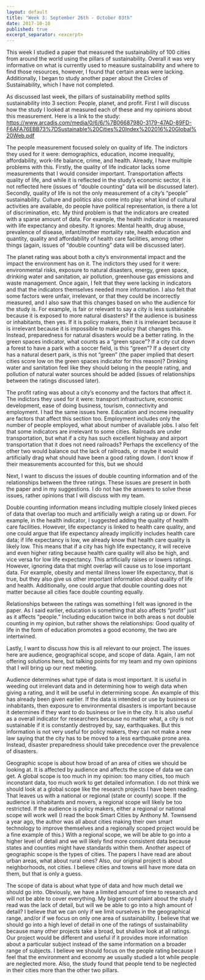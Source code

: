 ```yaml
---
layout: default
title: "Week 3: September 26th - October 03th"
date: 2017-10-10
published: true
excerpt_separator: <excerpt>
---
```

This week I studied a paper that measured the sustainability of 100 cities from around the world using the pillars of sustainability. Overall it was very informative on what is currently used to measure sustainability and where to find those resources, however, I found that certain areas were lacking. Additionally, I began to study another paper about the Circles of Sustainability, which I have not completed.<excerpt>

As discussed last week, the pillars of sustainability method splits sustainability into 3 section: People, planet, and profit. First I will discuss how the study I looked at measured each of these and my opinions about this measurement. Here is a link to the study: https://www.arcadis.com/media/0/6/6/%7B06687980-3179-47AD-89FD-F6AFA76EBB73%7DSustainable%20Cities%20Index%202016%20Global%20Web.pdf

The people measurement focused solely on quality of life. The indictors they used for it were: demographics, education, income inequality, affordability, work-life balance, crime, and health. Already, I have multiple problems with this. Firstly, the quality of life indicator lacks some measurements that I would consider important. Transportation affects quality of life, and while it is reflected in the study’s economic sector, it is not reflected here (issues of “double counting” data will be discussed later). Secondly, quality of life is not the only measurement of a city’s “people” sustainability. Culture and politics also come into play: what kind of cultural activities are available, do people have political representation, is there a lot of discrimination, etc. My third problem is that the indicators are created with a sparse amount of data. For example, the health indicator is measured with life expectancy and obesity. It ignores: Mental health, drug abuse, prevalence of disease, infant/mother mortality rate, health education and quantity, quality and affordability of health care facilities, among other things (again, issues of “double counting” data will be discussed later).

The planet rating was about both a city’s environmental impact and the impact the environment has on it. The indictors they used for it were: environmental risks, exposure to natural disasters, energy, green space, drinking water and sanitation, air pollution, greenhouse gas emissions and waste management. Once again, I felt that they were lacking in indicators and that the indicators themselves needed more information. I also felt that some factors were unfair, irrelevant, or that they could be incorrectly measured, and I also saw that this changes based on who the audience for the study is. For example, is fair or relevant to say a city is less sustainable because it is exposed to more natural disasters? If the audience is business or inhabitants, then yes. If it is policy makers, then it is irrelevant because it is irrelevant because it is impossible to make policy that changes this. Instead, preparedness for natural disasters would be a better rating. In the green spaces indicator, what counts as a “green space”? If a city cut down a forest to have a park with a soccer field, is this “green”? If a desert city has a natural desert park, is this not “green” (the paper implied that desert cities score low on the green spaces indicator for this reason)? Drinking water and sanitation feel like they should belong in the people rating, and pollution of natural water sources should be added (issues of relationships between the ratings discussed later).

The profit rating was about a city’s economy and the factors that affect it. The indictors they used for it were: transport infrastructure, economic development, ease of doing business, tourism, connectivity and employment. I had the same issues here. Education and income inequality are factors that affect this section too. Employment includes only the number of people employed, what about number of available jobs. I also felt that some indicators are irrelevant to some cities. Railroads are under transportation, but what if a city has such excellent highway and airport transportation that it does not need railroads? Perhaps the excellency of the other two would balance out the lack of railroads, or maybe it would artificially drag what should have been a good rating down. I don’t know if their measurements accounted for this, but we should

Next, I want to discuss the issues of double counting information and of the relationships between the three ratings. These issues are present in both the paper and in my suggestions. I do not hae the answers to solve these issues, rather opinions that I will discuss with my team.

Double counting information means including multiple closely linked pieces of data that overlap too much and artificially weigh a rating up or down. For example, in the health indicator, I suggested adding the quality of health care facilities. However, life expectancy is linked to health care quality, and one could argue that life expectancy already implicitly includes health care data; if life expectancy is low, we already know that health care quality is likely low. This means that if a city has high life expectancy, it will receive and even higher rating because health care quality will also be high, and vice versa for low life expectancy. This artificially raises or lowers ratings. However, ignoring data that might overlap will cause us to lose important data. For example, obesity and mental illness lower life expectancy, that is true, but they also give us other important information about quality of life and health. Additionally, one could argue that double counting does not matter because all cities face double counting equally.

Relationships between the ratings was something I felt was ignored in the paper. As I said earlier, education is something that also affects “profit” just as it affects “people.” Including education twice in both areas s not double counting in my opinion, but rather shows the relationships: Good quality of life in the form of education promotes a good economy, the two are intertwined.

Lastly, I want to discuss how this is all relevant to our project. The issues here are audience, geographical scope, and scope of data. Again, I am not offering solutions here, but talking points for my team and my own opinions that I will bring up our next meeting.

Audience determines what type of data is most important. It is useful in weeding out irrelevant data and in determining how to weigh data when giving a rating, and it will be useful in determining scope. An example of this has already been given earlier. If the data is intended or use by business or inhabitants, then exposure to environmental disasters is important because it determines if they want to do business or live in the city. It is also useful as a overall indicator for researchers because no matter what, a city is not sustainable if it is constantly destroyed by, say, earthquakes. But this information is not very useful for policy makers, they can not make a new law saying that the city has to be moved to a less earthquake prone area. Instead, disaster preparedness should take precedence over the prevalence of disasters.

Geographic scope is about how broad of an area of cities we should be looking at. It is affected by audience and affects the scope of data we can get. A global scope is too much in my opinion: too many cities, too much inconstant data, too much work to get detailed information. I do not think we should look at a global scope like the research projects I have been reading. That leaves us with a national or regional (state or county) scope. If the audience is inhabitants and movers, a regional scope will likely be too restricted. If the audience is policy makers, either a regional or national scope will work well (I read the book Smart Cities by Anthony M. Townsend a year ago, the author was all about cities making their own smart technology to improve themselves and a regionally scoped project would be a fine example of this.) With a regional scope, we will be able to go into a higher level of detail and we will likely find more consistent data because states and counties might have standards within them. Another aspect of geographic scope is the types of cities. The papers I have read are about urban areas, what about rural ones? Also, our original project is about neighborhoods, not cities. I believe cities and towns will have more data on them, but that is only a guess.

The scope of data is about what type of data and how much detail we should go into. Obviously, we have a limited amount of time to research and will not be able to cover everything. My biggest complaint about the study I read was the lack of detail, but will we be able to go into a high amount of detail? I believe that we can only if we limit ourselves in the geographical range, and/or if we focus on only one area of sustainability. I believe that we should go into a high level of detail in one of the ratings of sustainability because many other projects take a broad, but shallow look at all ratings. Our project would be different and useful if it provides more information about a particular subject instead of the same information on a broader range of subjects. I believe we should focus on the people rating because I feel that the environment and economy ae usually studied a lot while people are neglected more. Also, the study found that people tend to be neglected in their cities more than the other two pillars.
